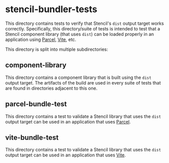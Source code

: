 # stencil-bundler-tests

This directory contains tests to verify that Stencil's `dist` output target works correctly.
Specifically, this directory/suite of tests is intended to test that a Stencil component library (that uses `dist`) can
be loaded properly in an application using [Parcel](https://parceljs.org/), [Vite](https://vitejs.dev/), etc.

This directory is split into multiple subdirectories:

## component-library

This directory contains a component library that is built using the `dist` output target.
The artifacts of the build are used in every suite of tests that are found in directories adjacent to this one.

## parcel-bundle-test

This directory contains a test to validate a Stencil library that uses the `dist` output target can be used in an
application that uses [Parcel](https://parceljs.org/).

## vite-bundle-test

This directory contains a test to validate a Stencil library that uses the `dist` output target can be used in an
application that uses [Vite](https://vitejs.dev/).